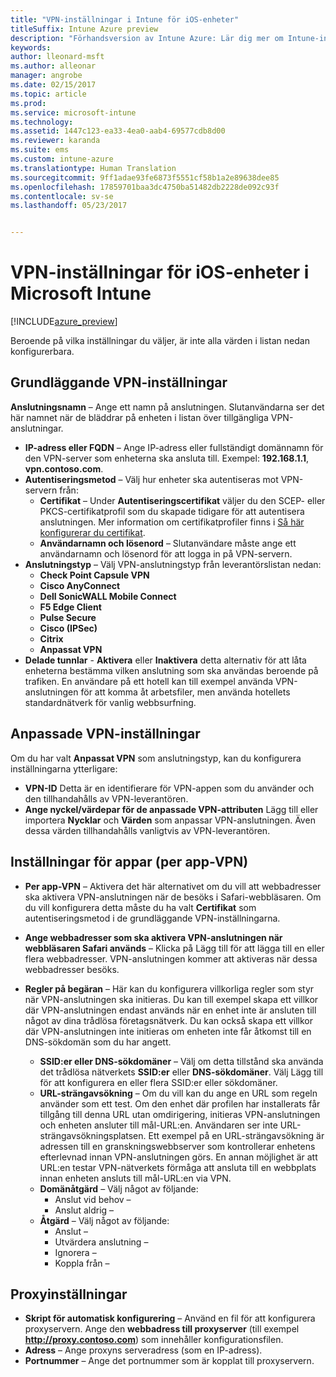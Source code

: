 ```yaml
---
title: "VPN-inställningar i Intune för iOS-enheter"
titleSuffix: Intune Azure preview
description: "Förhandsversion av Intune Azure: Lär dig mer om Intune-inställningar som du kan använda för att konfigurera VPN-anslutningar på iOS-enheter."
keywords: 
author: lleonard-msft
ms.author: alleonar
manager: angrobe
ms.date: 02/15/2017
ms.topic: article
ms.prod: 
ms.service: microsoft-intune
ms.technology: 
ms.assetid: 1447c123-ea33-4ea0-aab4-69577cdb8d00
ms.reviewer: karanda
ms.suite: ems
ms.custom: intune-azure
ms.translationtype: Human Translation
ms.sourcegitcommit: 9ff1adae93fe6873f5551cf58b1a2e89638dee85
ms.openlocfilehash: 17859701baa3dc4750ba51482db2228de092c93f
ms.contentlocale: sv-se
ms.lasthandoff: 05/23/2017


---
```


# <a name="vpn-settings-for-ios-devices-in-microsoft-intune"></a>VPN-inställningar för iOS-enheter i Microsoft Intune

[!INCLUDE[azure_preview](./includes/azure_preview.md)]

Beroende på vilka inställningar du väljer, är inte alla värden i listan nedan konfigurerbara.

## <a name="base-vpn-settings"></a>Grundläggande VPN-inställningar


**Anslutningsnamn** – Ange ett namn på anslutningen. Slutanvändarna ser det här namnet när de bläddrar på enheten i listan över tillgängliga VPN-anslutningar.
- **IP-adress eller FQDN** – Ange IP-adress eller fullständigt domännamn för den VPN-server som enheterna ska ansluta till. Exempel: **192.168.1.1**, **vpn.contoso.com**.
- **Autentiseringsmetod** – Välj hur enheter ska autentiseras mot VPN-servern från:
    - **Certifikat** – Under **Autentiseringscertifikat** väljer du den SCEP- eller PKCS-certifikatprofil som du skapade tidigare för att autentisera anslutningen. Mer information om certifikatprofiler finns i [Så här konfigurerar du certifikat](certificates-configure.md).
    - **Användarnamn och lösenord** – Slutanvändare måste ange ett användarnamn och lösenord för att logga in på VPN-servern.
- **Anslutningstyp** – Välj VPN-anslutningstyp från leverantörslistan nedan:
    - **Check Point Capsule VPN**
    - **Cisco AnyConnect**
    - **Dell SonicWALL Mobile Connect**
    - **F5 Edge Client**
    - **Pulse Secure**
    - **Cisco (IPSec)**
    - **Citrix**
    - **Anpassat VPN**
- **Delade tunnlar** - **Aktivera** eller **Inaktivera** detta alternativ för att låta enheterna bestämma vilken anslutning som ska användas beroende på trafiken. En användare på ett hotell kan till exempel använda VPN-anslutningen för att komma åt arbetsfiler, men använda hotellets standardnätverk för vanlig webbsurfning.


## <a name="custom-vpn-settings"></a>Anpassade VPN-inställningar

Om du har valt **Anpassat VPN** som anslutningstyp, kan du konfigurera inställningarna ytterligare:

- **VPN-ID** Detta är en identifierare för VPN-appen som du använder och den tillhandahålls av VPN-leverantören.
- **Ange nyckel/värdepar för de anpassade VPN-attributen** Lägg till eller importera **Nycklar** och **Värden** som anpassar VPN-anslutningen. Även dessa värden tillhandahålls vanligtvis av VPN-leverantören.

## <a name="apps-per-app-vpn-settings"></a>Inställningar för appar (per app-VPN)

- **Per app-VPN** – Aktivera det här alternativet om du vill att webbadresser ska aktivera VPN-anslutningen när de besöks i Safari-webbläsaren. Om du vill konfigurera detta måste du ha valt **Certifikat** som autentiseringsmetod i de grundläggande VPN-inställningarna.
- **Ange webbadresser som ska aktivera VPN-anslutningen när webbläsaren Safari används** – Klicka på Lägg till för att lägga till en eller flera webbadresser. VPN-anslutningen kommer att aktiveras när dessa webbadresser besöks.

- **Regler på begäran** – Här kan du konfigurera villkorliga regler som styr när VPN-anslutningen ska initieras. Du kan till exempel skapa ett villkor där VPN-anslutningen endast används när en enhet inte är ansluten till något av dina trådlösa företagsnätverk. Du kan också skapa ett villkor där VPN-anslutningen inte initieras om enheten inte får åtkomst till en DNS-sökdomän som du har angett.

    - **SSID:er eller DNS-sökdomäner** – Välj om detta tillstånd ska använda det trådlösa nätverkets **SSID:er** eller **DNS-sökdomäner**. Välj Lägg till för att konfigurera en eller flera SSID:er eller sökdomäner.
    - **URL-strängavsökning** – Om du vill kan du ange en URL som regeln använder som ett test. Om den enhet där profilen har installerats får tillgång till denna URL utan omdirigering, initieras VPN-anslutningen och enheten ansluter till mål-URL:en. Användaren ser inte URL-strängavsökningsplatsen. Ett exempel på en URL-strängavsökning är adressen till en granskningswebbserver som kontrollerar enhetens efterlevnad innan VPN-anslutningen görs. En annan möjlighet är att URL:en testar VPN-nätverkets förmåga att ansluta till en webbplats innan enheten ansluts till mål-URL:en via VPN.
    - **Domänåtgärd** – Välj något av följande:
        - Anslut vid behov – 
        - Anslut aldrig – 
    - **Åtgärd** – Välj något av följande:
        - Anslut – 
        - Utvärdera anslutning – 
        - Ignorera – 
        - Koppla från – 


## <a name="proxy-settings"></a>Proxyinställningar

- **Skript för automatisk konfigurering** – Använd en fil för att konfigurera proxyservern. Ange den **webbadress till proxyserver** (till exempel **http://proxy.contoso.com**) som innehåller konfigurationsfilen.
- **Adress** – Ange proxyns serveradress (som en IP-adress).
- **Portnummer** – Ange det portnummer som är kopplat till proxyservern.

